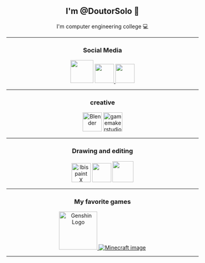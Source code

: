 <h2 align=center> I'm @DoutorSolo 🤖 </h2>

<p align=center> I'm computer engineering college 💻 </p>

<hr>


<!--
        My social media...
-->



<div align=center> <h3>Social Media</h3>
  
  <img src = "https://github.com/DoutorSolo/DoutorSolo/assets/132822901/ec819b38-d12c-4c49-9ab3-d48ef3f4a6a7" height="60" />
  <a 
    href= "https://steamcommunity.com/profiles/76561199479132119/"><img src = "https://logosdownload.com/logo/Steam-Icon-logo-big.png" height="50" /> 
  </a> 
  <a 
    href = "https://account.xbox.com/pt-br/profile?gamertag=Doutor%20Solo"> <img src = "https://github.com/DoutorSolo/DoutorSolo/assets/132822901/37b70879-69a1-4290-8b72-c6240f00d8e3" height="50"/></a>

</div>

<hr>



<!--
          Creative...
-->




<div align=center> <h3>creative</h3>
  
  <img src = "https://github.com/DoutorSolo/DoutorSolo/assets/132822901/0aacb41d-d132-4558-ad5b-ecb64a438e34" height="50" alt="Blender" />
  <img src = "https://freefilehippo.com/wp-content/uploads/2020/11/gamemaker-studio-2-logo.png"               height="50" alt="gamemakerstudio logo" />

</div>

<hr>

<div align=center> <h3>Drawing and editing</h3>
  
  <img src = "https://lh3.googleusercontent.com/EWyXSIExk317d5TxiWgA8A3mVRBiEdIpX0E7Yu3ghBOZDhlar34ewJdeVuiD40s1uok=w300"                        height="50" alt="Ibis paint X" />
  <img src = "https://image.winudf.com/v2/image1/Y29tLmxlbW9uLmx2b3ZlcnNlYXNfaWNvbl8xNjYwMjE4OTc4XzA1NA/icon.png?w=80&fakeurl=1"                 height="50">
  <a href = "https://app.leonardo.ai/profile/Doutor_Solo">
      <img src = "https://media.discordapp.net/attachments/539880235257298966/1180530727431966811/3_Sem_Titulo_20231202122700_agora_vai.png?        ex=657dc1ea&is=656b4cea&hm=61090bba42a4173d013778d600399a2a3ba295ac688c2fbb87070f12c3ad33ac&=&format=webp&quality=lossless&width=500&height=500" height="55"> </a>

</div>

<hr>

<h3 align=center> My favorite games </h3>
<div align=center>

<a href = "https://www.hoyolab.com/accountCenter/postList?id=299038211"> <img src = "https://github.com/DoutorSolo/DoutorSolo/assets/132822901/adaa3a0c-6893-4ea1-8c97-83d8a18d0049" alt="Genshin Logo" height="100" /> </a> 
 [![Minecraft image](https://github.com/DoutorSolo/DoutorSolo/assets/132822901/e9919951-ce5e-4f49-ab45-ed0c88fceea2)](https://account.xbox.com/pt-br/profile?gamertag=Doutor%20Solo)

</div>

<hr>

<h3 align = center> 
